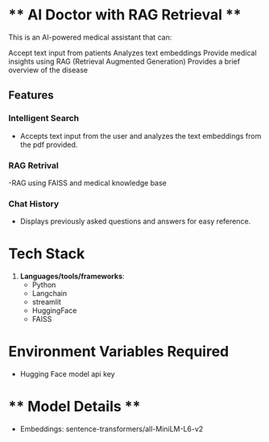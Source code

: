 # ** AI Doctor with RAG Retrieval **

This is an AI-powered medical assistant that can:

Accept text input from patients
Analyzes text embeddings
Provide medical insights using RAG (Retrieval Augmented Generation)
Provides a brief overview of the disease

## **Features**
### Intelligent Search
- Accepts text input from the user and analyzes the text embeddings from the pdf provided.

### RAG Retrival
-RAG using FAISS and medical knowledge base

### Chat History
- Displays previously asked questions and answers for easy reference.

# **Tech Stack**

1. **Languages/tools/frameworks**: 
   - Python
   - Langchain
   - streamlit
   - HuggingFace
   - FAISS

# **Environment Variables Required**
- Hugging Face model api key

# ** Model Details **
- Embeddings: sentence-transformers/all-MiniLM-L6-v2
